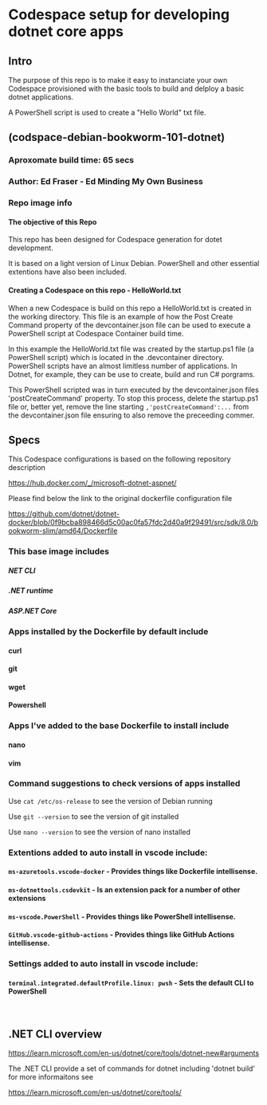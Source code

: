 # Codespace setup for developing dotnet core apps
## Intro

The purpose of this repo is to make it easy to instanciate your own Codespace provisioned with the basic tools to build and delploy a basic dotnet applications.

A PowerShell script is used to create a "Hello World" txt file.

## (codspace-debian-bookworm-101-dotnet)

### Aproxomate build time: 65 secs

### Author: Ed Fraser - Ed Minding My Own Business

### Repo image info

#### The objective of this Repo

This repo has been designed for Codespace generation for dotet development. 

It is based on a light version of Linux Debian. PowerShell and other essential extentions have also been included.

#### Creating a Codespace on this repo - HelloWorld.txt

When a new Codespace is build on this repo a HelloWorld.txt is created in the working directory. This file is an example of how the Post Create Command 
property of the devcontainer.json file can be used to execute a PowerShell script at Codespace Container build time.

In this example the HelloWorld.txt file was created by the startup.ps1 file (a PowerShell script) which is located in the .devcontainer directory.
PowerShell scripts have an almost limitless number of applications. In Dotnet, for example, they can be use to create, build and run C# porgrams. 

This PowerShell scripted was in turn executed by the devcontainer.json files 'postCreateCommand' property. To stop this process, delete the startup.ps1 
file or, better yet, remove the line starting `,'postCreateCommand':...` from the devcontainer.json file ensuring to also remove the preceeding commer.

## Specs

This Codespace configurations is based on the following repository description

<https://hub.docker.com/_/microsoft-dotnet-aspnet/>

Please find below the link to the original dockerfile configuration file

<https://github.com/dotnet/dotnet-docker/blob/0f9bcba898466d5c00ac0fa57fdc2d40a9f29491/src/sdk/8.0/bookworm-slim/amd64/Dockerfile>

### This base image includes

##### NET CLI

##### .NET runtime

##### ASP.NET Core 

### Apps installed by the Dockerfile by default include

#### curl

#### git

#### wget

#### Powershell

### Apps I've added to the base Dockerfile to install include

#### nano 

#### vim 

### Command suggestions to check versions of apps installed

Use ` cat /etc/os-release ` to see the version of Debian running 

Use ` git --version ` to see the version of git installed 

Use ` nano --version ` to see the version of nano installed 

### Extentions added to auto install in vscode include: 

#### `ms-azuretools.vscode-docker` - Provides things like Dockerfile intellisense.

#### `ms-dotnettools.csdevkit` - Is an extension pack for a number of other extensions

#### `ms-vscode.PowerShell` - Provides things like PowerShell intellisense.

#### `GitHub.vscode-github-actions` - Provides things like GitHub Actions intellisense.

### Settings added to auto install in vscode include: 

#### `terminal.integrated.defaultProfile.linux: pwsh` - Sets the default CLI to PowerShell
<br>

## .NET CLI overview

https://learn.microsoft.com/en-us/dotnet/core/tools/dotnet-new#arguments

The .NET CLI provide a set of commands for dotnet including 'dotnet build' for more informaitons see

https://learn.microsoft.com/en-us/dotnet/core/tools/


